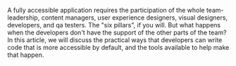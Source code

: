 A fully accessible application requires the participation of the whole team- leadership, content managers, user experience designers,
visual designers, developers, and qa testers. The "six pillars", if you will. But what happens when the developers don't have the support
of the other parts of the team? In this article, we will discuss the practical ways that developers can write code that is more accessible
by default, and the tools available to help make that happen. 
